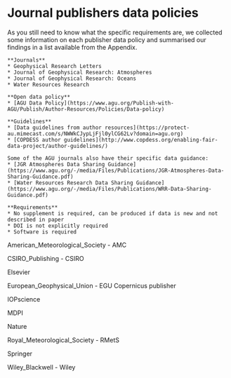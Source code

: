 # Journal publishers data policies

As you still need to know what the specific requirements are, we collected some information on each publisher data policy and summarised our findings in a list available from the Appendix. 

```{dropdown} American_Geophycal_Union - AGU
**Journals**
* Geophysical Research Letters
* Journal of Geophysical Research: Atmospheres
* Journal of Geophysical Research: Oceans
* Water Resources Research

**Open data policy**
* [AGU Data Policy](https://www.agu.org/Publish-with-AGU/Publish/Author-Resources/Policies/Data-policy)

**Guidelines**
* [Data guidelines from author resources](https://protect-au.mimecast.com/s/NWWkCJypLjFjl0ylCG62Lv?domain=agu.org)
* [COPDESS author guidelines](http://www.copdess.org/enabling-fair-data-project/author-guidelines/)

Some of the AGU journals also have their specific data guidance:
* [JGR Atmospheres Data Sharing Guidance](https://www.agu.org/-/media/Files/Publications/JGR-Atmospheres-Data-Sharing-Guidance.pdf)
* [Water Resources Research Data Sharing Guidance](https://www.agu.org/-/media/Files/Publications/WRR-Data-Sharing-Guidance.pdf)

**Requirements**
* No supplement is required, can be produced if data is new and not described in paper
* DOI is not explicitly required
* Software is required
```

American_Meteorological_Society - AMC

CSIRO_Publishing - CSIRO

Elsevier

European_Geophysical_Union - EGU Copernicus publisher

IOPscience

MDPI

Nature

Royal_Meteorological_Society - RMetS

Springer

Wiley_Blackwell - Wiley
